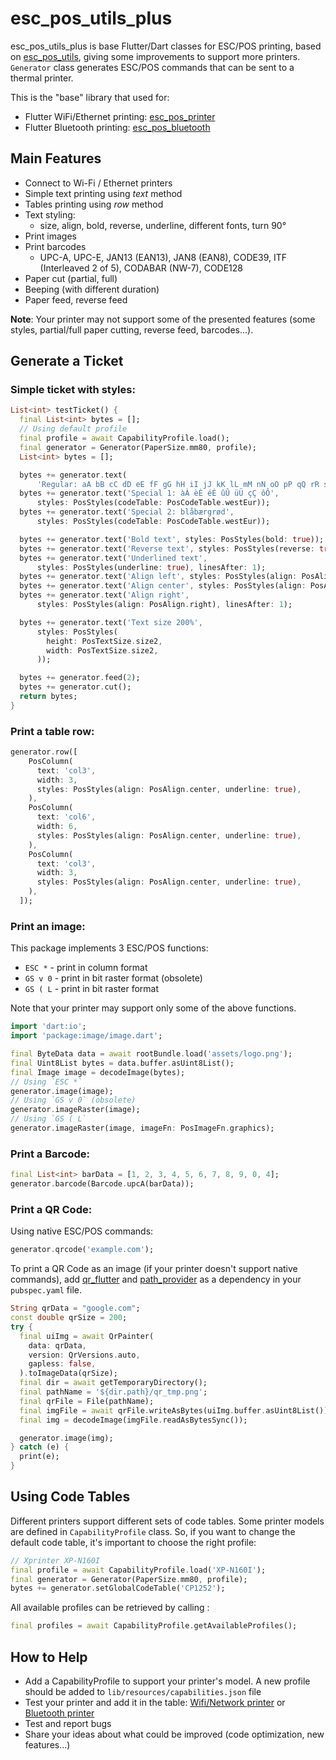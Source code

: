 # esc_pos_utils_plus

<!-- [![Pub Version](https://img.shields.io/pub/v/esc_pos_utils_plus)](https://pub.dev/packages/esc_pos_utils_plus) -->

esc_pos_utils_plus is base Flutter/Dart classes for ESC/POS printing, based on [esc_pos_utils](https://github.com/andrey-ushakov/esc_pos_utils.git), giving some improvements to support more printers. `Generator` class generates ESC/POS commands that can be sent to a thermal printer.

This is the "base" library that used for:

- Flutter WiFi/Ethernet printing: [esc_pos_printer](https://github.com/andrey-ushakov/esc_pos_printer)
- Flutter Bluetooth printing: [esc_pos_bluetooth](https://github.com/andrey-ushakov/esc_pos_bluetooth)

## Main Features

- Connect to Wi-Fi / Ethernet printers
- Simple text printing using _text_ method
- Tables printing using _row_ method
- Text styling:
  - size, align, bold, reverse, underline, different fonts, turn 90°
- Print images
- Print barcodes
  - UPC-A, UPC-E, JAN13 (EAN13), JAN8 (EAN8), CODE39, ITF (Interleaved 2 of 5), CODABAR (NW-7), CODE128
- Paper cut (partial, full)
- Beeping (with different duration)
- Paper feed, reverse feed

**Note**: Your printer may not support some of the presented features (some styles, partial/full paper cutting, reverse feed, barcodes...).

## Generate a Ticket

### Simple ticket with styles:

```dart
List<int> testTicket() {
  final List<int> bytes = [];
  // Using default profile
  final profile = await CapabilityProfile.load();
  final generator = Generator(PaperSize.mm80, profile);
  List<int> bytes = [];

  bytes += generator.text(
      'Regular: aA bB cC dD eE fF gG hH iI jJ kK lL mM nN oO pP qQ rR sS tT uU vV wW xX yY zZ');
  bytes += generator.text('Special 1: àÀ èÈ éÉ ûÛ üÜ çÇ ôÔ',
      styles: PosStyles(codeTable: PosCodeTable.westEur));
  bytes += generator.text('Special 2: blåbærgrød',
      styles: PosStyles(codeTable: PosCodeTable.westEur));

  bytes += generator.text('Bold text', styles: PosStyles(bold: true));
  bytes += generator.text('Reverse text', styles: PosStyles(reverse: true));
  bytes += generator.text('Underlined text',
      styles: PosStyles(underline: true), linesAfter: 1);
  bytes += generator.text('Align left', styles: PosStyles(align: PosAlign.left));
  bytes += generator.text('Align center', styles: PosStyles(align: PosAlign.center));
  bytes += generator.text('Align right',
      styles: PosStyles(align: PosAlign.right), linesAfter: 1);

  bytes += generator.text('Text size 200%',
      styles: PosStyles(
        height: PosTextSize.size2,
        width: PosTextSize.size2,
      ));

  bytes += generator.feed(2);
  bytes += generator.cut();
  return bytes;
}
```

### Print a table row:

```dart
generator.row([
    PosColumn(
      text: 'col3',
      width: 3,
      styles: PosStyles(align: PosAlign.center, underline: true),
    ),
    PosColumn(
      text: 'col6',
      width: 6,
      styles: PosStyles(align: PosAlign.center, underline: true),
    ),
    PosColumn(
      text: 'col3',
      width: 3,
      styles: PosStyles(align: PosAlign.center, underline: true),
    ),
  ]);
```

### Print an image:

This package implements 3 ESC/POS functions:

- `ESC *` - print in column format
- `GS v 0` - print in bit raster format (obsolete)
- `GS ( L` - print in bit raster format

Note that your printer may support only some of the above functions.

```dart
import 'dart:io';
import 'package:image/image.dart';

final ByteData data = await rootBundle.load('assets/logo.png');
final Uint8List bytes = data.buffer.asUint8List();
final Image image = decodeImage(bytes);
// Using `ESC *`
generator.image(image);
// Using `GS v 0` (obsolete)
generator.imageRaster(image);
// Using `GS ( L`
generator.imageRaster(image, imageFn: PosImageFn.graphics);
```

### Print a Barcode:

```dart
final List<int> barData = [1, 2, 3, 4, 5, 6, 7, 8, 9, 0, 4];
generator.barcode(Barcode.upcA(barData));
```

### Print a QR Code:

Using native ESC/POS commands:

```dart
generator.qrcode('example.com');
```

To print a QR Code as an image (if your printer doesn't support native commands), add [qr_flutter](https://pub.dev/packages/qr_flutter) and [path_provider](https://pub.dev/packages/path_provider) as a dependency in your `pubspec.yaml` file.

```dart
String qrData = "google.com";
const double qrSize = 200;
try {
  final uiImg = await QrPainter(
    data: qrData,
    version: QrVersions.auto,
    gapless: false,
  ).toImageData(qrSize);
  final dir = await getTemporaryDirectory();
  final pathName = '${dir.path}/qr_tmp.png';
  final qrFile = File(pathName);
  final imgFile = await qrFile.writeAsBytes(uiImg.buffer.asUint8List());
  final img = decodeImage(imgFile.readAsBytesSync());

  generator.image(img);
} catch (e) {
  print(e);
}
```

## Using Code Tables

Different printers support different sets of code tables. Some printer models are defined in `CapabilityProfile` class. So, if you want to change the default code table, it's important to choose the right profile:

```dart
// Xprinter XP-N160I
final profile = await CapabilityProfile.load('XP-N160I');
final generator = Generator(PaperSize.mm80, profile);
bytes += generator.setGlobalCodeTable('CP1252');
```

All available profiles can be retrieved by calling :

```dart
final profiles = await CapabilityProfile.getAvailableProfiles();
```

## How to Help

- Add a CapabilityProfile to support your printer's model. A new profile should be added to `lib/resources/capabilities.json` file
- Test your printer and add it in the table: [Wifi/Network printer](https://github.com/andrey-ushakov/esc_pos_printer/blob/master/printers.md) or [Bluetooth printer](https://github.com/andrey-ushakov/esc_pos_bluetooth/blob/master/printers.md)
- Test and report bugs
- Share your ideas about what could be improved (code optimization, new features...)

